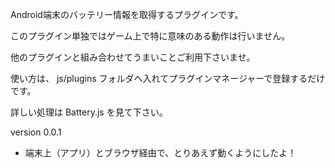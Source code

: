 Android端末のバッテリー情報を取得するプラグインです。

このプラグイン単独ではゲーム上で特に意味のある動作は行いません。

他のプラグインと組み合わせてうまいことご利用下さいませ。

使い方は、 js/plugins フォルダへ入れてプラグインマネージャーで登録するだけです。

詳しい処理は Battery.js を見て下さい。

version 0.0.1
- 端末上（アプリ）とブラウザ経由で、とりあえず動くようにしたよ！



